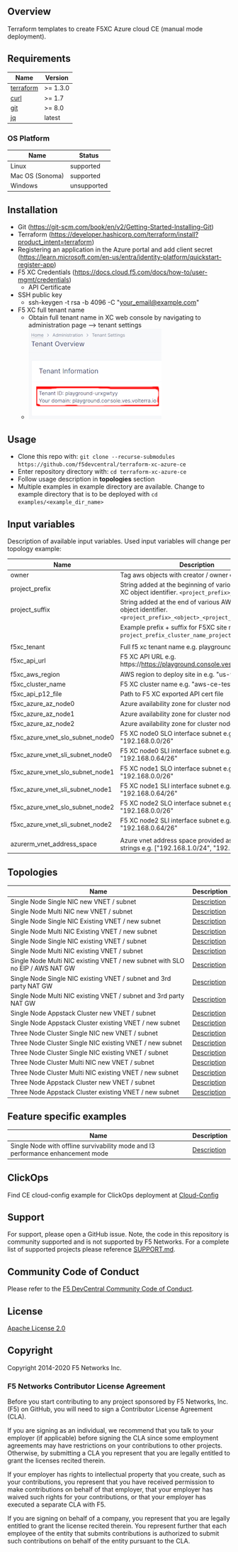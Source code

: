 ## Overview

Terraform templates to create F5XC Azure cloud CE (manual mode deployment).

## Requirements

| Name                                                                                     | Version   |
|------------------------------------------------------------------------------------------|-----------|
| <a name="requirement_terraform"></a> [terraform](https://github.com/hashicorp/terraform) | \>= 1.3.0 |
| <a name="requirement_curl"></a> [curl](https://curl.se/)                                 | \>= 1.7   |
| <a name="requirement_git"></a> [git](https://git-scm.com/)                               | \>= 8.0   |
| <a name="requirement_jq"></a> [jq](https://jqlang.github.io/jq/)                         | latest    |

### OS Platform

| Name            | Status      |
|-----------------|-------------|
| Linux           | supported   |
| Mac OS (Sonoma) | supported   |
| Windows         | unsupported |

## Installation

- Git (https://git-scm.com/book/en/v2/Getting-Started-Installing-Git)
- Terraform (https://developer.hashicorp.com/terraform/install?product_intent=terraform)
- Registering an application in the Azure portal and add client secret (https://learn.microsoft.com/en-us/entra/identity-platform/quickstart-register-app)
- F5 XC Credentials (https://docs.cloud.f5.com/docs/how-to/user-mgmt/credentials)
    * API Certificate
- SSH public key
    * ssh-keygen -t rsa -b 4096 -C "your_email@example.com"
- F5 XC full tenant name
    * Obtain full tenant name in XC web console by navigating to administration page --> tenant settings
    * ![Tenant Overview](images/tenant_overview_small.png)

## Usage

- Clone this repo with: `git clone --recurse-submodules https://github.com/f5devcentral/terraform-xc-azure-ce`
- Enter repository directory with: `cd terraform-xc-azure-ce`
- Follow usage description in __topologies__ section
- Multiple examples in example directory are available. Change to example directory that is to be deployed
  with `cd examples/<example_dir_name>`

## Input variables

Description of available input variables. Used input variables will change per topology example:

| Name                             | Description                                                                                                    |
|----------------------------------|----------------------------------------------------------------------------------------------------------------|
| owner                            | Tag aws objects with creator / owner email address                                                             |
| project_prefix                   | String added at the beginning of various AWS / F5 XC object identifier. `<project_prefix>_<object>`            |
| project_suffix                   | String added at the end of various AWS / F5 XC object identifier. `<project_prefix>_<object>_<project_suffix>` |
|                                  | Example prefix + suffix for F5XC site name `project_prefix_cluster_name_project_suffix`                        |
|                                  |                                                                                                                |
| f5xc_tenant                      | Full f5 xc tenant name e.g. playground-abcdefg                                                                 |
| f5xc_api_url                     | F5 XC API URL e.g. https://https://playground.console.ves.volterra.io/api                                      |
| f5xc_aws_region                  | AWS region to deploy site in e.g. "us-west-2"                                                                  |
| f5xc_cluster_name                | F5 XC cluster name e.g. "aws-ce-test"                                                                          |
| f5xc_api_p12_file                | Path to F5 XC exported API cert file                                                                           |
| f5xc_azure_az_node0              | Azure availability zone for cluster node0 e.g. "1"                                                             |
| f5xc_azure_az_node1              | Azure availability zone for cluster node1 e.g. "2"                                                             |
| f5xc_azure_az_node2              | Azure availability zone for cluster node2 e.g. "3"                                                             |
| f5xc_azure_vnet_slo_subnet_node0 | F5 XC node0 SLO interface subnet e.g. "192.168.0.0/26"                                                         |  
| f5xc_azure_vnet_sli_subnet_node0 | F5 XC node0 SLI interface subnet e.g. "192.168.0.64/26"                                                        |
| f5xc_azure_vnet_slo_subnet_node1 | F5 XC node1 SLO interface subnet e.g. "192.168.0.0/26"                                                         |  
| f5xc_azure_vnet_sli_subnet_node1 | F5 XC node1 SLI interface subnet e.g. "192.168.0.64/26"                                                        |
| f5xc_azure_vnet_slo_subnet_node2 | F5 XC node2 SLO interface subnet e.g. "192.168.0.0/26"                                                         |  
| f5xc_azure_vnet_sli_subnet_node2 | F5 XC node2 SLI interface subnet e.g. "192.168.0.64/26"                                                        |
|                                  |                                                                                                                |
| azurerm_vnet_address_space       | Azure vnet address space provided as list list strings e.g. ["192.168.1.0/24", "192.168.2.0/24"]               |

## Topologies

| Name                                                                          | Description                                                                                        |
|-------------------------------------------------------------------------------|----------------------------------------------------------------------------------------------------|
| Single Node Single NIC new VNET / subnet                                      | [Description](examples/single_node_single_nic_new_vnet_new_subnet/README.md)                       |
| Single Node Multi NIC new VNET / subnet                                       | [Description](examples/single_node_multi_nic_new_vnet_new_subnet/README.md)                        |
| Single Node Single NIC Existing VNET / new subnet                             | [Description](examples/single_node_single_nic_existing_vnet_new_subnet/README.md)                  |
| Single Node Multi NIC Existing VNET / new subnet                              | [Description](examples/single_node_multi_nic_existing_vnet_new_subnet/README.md)                   |
| Single Node Single NIC existing VNET / subnet                                 | [Description](examples/single_node_single_nic_existing_vnet_existing_subnet/README.md)             |
| Single Node Multi NIC existing VNET / subnet                                  | [Description](examples/single_node_mulit_nic_existing_vnet_existing_subnet/README.md)              |
| Single Node Multi NIC existing VNET / new subnet with SLO no EIP / AWS NAT GW | [Description](examples/single_node_multi_nic_existing_vnet_and_subnet_nat_no_eip/README.md)        |
| Single Node Single NIC existing VNET / subnet and 3rd party NAT GW            | [Description](examples/single_node_single_nic_existing_vnet_and_subnet_3rd_party_nat_gw/README.md) |
| Single Node Multi NIC existing VNET / subnet and 3rd party NAT GW             | [Description](examples/single_node_multi_nic_existing_vnet_and_subnet_3rd_party_nat_gw/README.md)  |
| Single Node Appstack Cluster new VNET / subnet                                | [Description](examples/single_node_cluster_appstack_new_vnet_new_subnet/README.md)                 |
| Single Node Appstack Cluster existing VNET / new subnet                       | [Description](examples/single_node_cluster_appstack_existing_vnet_new_subnet/README.md)            |
| Three Node Cluster Single NIC new VNET / subnet                               | [Description](examples/three_node_cluster_single_nic_new_vnet_new_subnet/README.md)                |
| Three Node Cluster Single NIC existing VNET / new subnet                      | [Description](examples/three_node_cluster_single_nic_existing_vnet_new_subnet/README.md)           |
| Three Node Cluster Single NIC existing VNET / subnet                          | [Description](examples/three_node_cluster_single_nic_existing_vnet_existing_subnet/README.md)      |
| Three Node Cluster Multi NIC new VNET / subnet                                | [Description](examples/three_node_cluster_multi_nic_new_vnet_new_subnet/README.md)                 |
| Three Node Cluster Multi NIC existing VNET / new subnet                       | [Description](examples/three_node_cluster_multi_nic_existing_vnet_new_subnet/README.md)            |
| Three Node Appstack Cluster new VNET / subnet                                 | [Description](examples/three_node_cluster_appstack_new_vnet_new_subnet/README.md)                  |
| Three Node Appstack Cluster existing VNET / new subnet                        | [Description](examples/three_node_cluster_appstack_existing_vnet_new_subnet/README.md)             |

## Feature specific examples

| Name                                                                            | Description                                                                                |
|---------------------------------------------------------------------------------|--------------------------------------------------------------------------------------------|
| Single Node with offline survivability mode and l3 performance enhancement mode | [Description](examples/single_node_single_nic_new_vnet_new_subnet_jframe_l7_osm/README.md) |

## ClickOps

Find CE cloud-config example for ClickOps deployment at [Cloud-Config](clickops/f5-ce-data.yml)

## Support

For support, please open a GitHub issue. Note, the code in this repository is community supported and is not supported
by F5 Networks. For a complete list of supported projects please reference [SUPPORT.md](SUPPORT.md).

## Community Code of Conduct

Please refer to the [F5 DevCentral Community Code of Conduct](code_of_conduct.md).

## License

[Apache License 2.0](LICENSE)

## Copyright

Copyright 2014-2020 F5 Networks Inc.

### F5 Networks Contributor License Agreement

Before you start contributing to any project sponsored by F5 Networks, Inc. (F5) on GitHub, you will need to sign a
Contributor License Agreement (CLA).

If you are signing as an individual, we recommend that you talk to your employer (if applicable) before signing the CLA
since some employment agreements may have restrictions on your contributions to other projects.
Otherwise, by submitting a CLA you represent that you are legally entitled to grant the licenses recited therein.

If your employer has rights to intellectual property that you create, such as your contributions, you represent that you
have received permission to make contributions on behalf of that employer, that your employer has waived such rights for
your contributions, or that your employer has executed a separate CLA with F5.

If you are signing on behalf of a company, you represent that you are legally entitled to grant the license recited
therein.
You represent further that each employee of the entity that submits contributions is authorized to submit such
contributions on behalf of the entity pursuant to the CLA.
